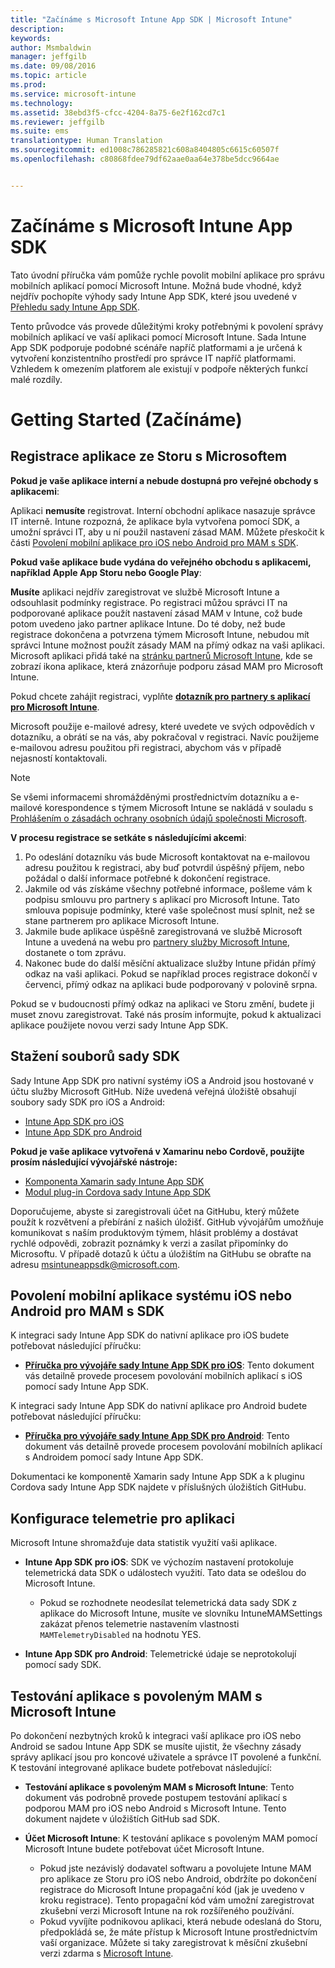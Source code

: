 ```yaml
---
title: "Začínáme s Microsoft Intune App SDK | Microsoft Intune"
description: 
keywords: 
author: Msmbaldwin
manager: jeffgilb
ms.date: 09/08/2016
ms.topic: article
ms.prod: 
ms.service: microsoft-intune
ms.technology: 
ms.assetid: 38ebd3f5-cfcc-4204-8a75-6e2f162cd7c1
ms.reviewer: jeffgilb
ms.suite: ems
translationtype: Human Translation
ms.sourcegitcommit: ed1008c786285821c608a8404805c6615c60507f
ms.openlocfilehash: c80868fdee79df62aae0aa64e378be5dcc9664ae


---
```


# <a name="getting-started-with-the-microsoft-intune-app-sdk"></a>Začínáme s Microsoft Intune App SDK

Tato úvodní příručka vám pomůže rychle povolit mobilní aplikace pro správu mobilních aplikací pomocí Microsoft Intune. Možná bude vhodné, když nejdřív pochopíte výhody sady Intune App SDK, které jsou uvedené v [Přehledu sady Intune App SDK](intune-app-sdk.md).

Tento průvodce vás provede důležitými kroky potřebnými k povolení správy mobilních aplikací ve vaší aplikaci pomocí Microsoft Intune. Sada Intune App SDK podporuje podobné scénáře napříč platformami a je určená k vytvoření konzistentního prostředí pro správce IT napříč platformami. Vzhledem k omezením platforem ale existují v podpoře některých funkcí malé rozdíly.

# <a name="getting-started"></a>Getting Started (Začínáme)

## <a name="register-your-store-app-with-microsoft"></a>Registrace aplikace ze Storu s Microsoftem

**Pokud je vaše aplikace interní a nebude dostupná pro veřejné obchody s aplikacemi**:

Aplikaci **nemusíte** registrovat. Interní obchodní aplikace nasazuje správce IT interně. Intune rozpozná, že aplikace byla vytvořena pomocí SDK, a umožní správci IT, aby u ní použil nastavení zásad MAM. Můžete přeskočit k části [Povolení mobilní aplikace pro iOS nebo Android pro MAM s SDK](#enable-your-ios-or-android-mobile-app-for-mam-with-the-sdk).

**Pokud vaše aplikace bude vydána do veřejného obchodu s aplikacemi, například Apple App Storu nebo Google Play**: 

**Musíte** aplikaci nejdřív zaregistrovat ve službě Microsoft Intune a odsouhlasit podmínky registrace. Po registraci můžou správci IT na podporované aplikace použít nastavení zásad MAM v Intune, což bude potom uvedeno jako partner aplikace Intune. Do té doby, než bude registrace dokončena a potvrzena týmem Microsoft Intune, nebudou mít správci Intune možnost použít zásady MAM na přímý odkaz na vaši aplikaci. Microsoft aplikaci přidá také na [stránku partnerů Microsoft Intune](https://www.microsoft.com/en-us/cloud-platform/microsoft-intune-apps), kde se zobrazí ikona aplikace, která znázorňuje podporu zásad MAM pro Microsoft Intune.

Pokud chcete zahájit registraci, vyplňte **[dotazník pro partnery s aplikací pro Microsoft Intune](https://forms.office.com/Pages/ResponsePage.aspx?id=v4j5cvGGr0GRqy180BHbR6oOVGFZ3pxJmwSN1N_eXwJUQUc5Mkw2UVU0VzI5WkhQOEYyMENWNDBWRS4u)**. 

Microsoft použije e-mailové adresy, které uvedete ve svých odpovědích v dotazníku, a obrátí se na vás, aby pokračoval v registraci. Navíc použijeme e-mailovou adresu použitou při registraci, abychom vás v případě nejasností kontaktovali.

> [!NOTE]
> Se všemi informacemi shromážděnými prostřednictvím dotazníku a e-mailové korespondence s týmem Microsoft Intune se nakládá v souladu s [Prohlášením o zásadách ochrany osobních údajů společnosti Microsoft](https://www.microsoft.com/en-us/privacystatement/default.aspx).

**V procesu registrace se setkáte s následujícími akcemi**: 

1. Po odeslání dotazníku vás bude Microsoft kontaktovat na e-mailovou adresu použitou k registraci, aby buď potvrdil úspěšný příjem, nebo požádal o další informace potřebné k dokončení registrace. 
2. Jakmile od vás získáme všechny potřebné informace, pošleme vám k podpisu smlouvu pro partnery s aplikací pro Microsoft Intune. Tato smlouva popisuje podmínky, které vaše společnost musí splnit, než se stane partnerem pro aplikace Microsoft Intune. 
3. Jakmile bude aplikace úspěšně zaregistrovaná ve službě Microsoft Intune a uvedená na webu pro [partnery služby Microsoft Intune](https://www.microsoft.com/en-us/cloud-platform/microsoft-intune-apps), dostanete o tom zprávu. 
4. Nakonec bude do další měsíční aktualizace služby Intune přidán přímý odkaz na vaši aplikaci. Pokud se například proces registrace dokončí v červenci, přímý odkaz na aplikaci bude podporovaný v polovině srpna. 

Pokud se v budoucnosti přímý odkaz na aplikaci ve Storu změní, budete ji muset znovu zaregistrovat. Také nás prosím informujte, pokud k aktualizaci aplikace použijete novou verzi sady Intune App SDK.



## <a name="download-the-sdk-files"></a>Stažení souborů sady SDK

Sady Intune App SDK pro nativní systémy iOS a Android jsou hostované v účtu služby Microsoft GitHub. Níže uvedená veřejná úložiště obsahují soubory sady SDK pro iOS a Android:

* [Intune App SDK pro iOS](https://github.com/msintuneappsdk/ms-intune-app-sdk-ios)
* [Intune App SDK pro Android](https://github.com/msintuneappsdk/ms-intune-app-sdk-android)

**Pokud je vaše aplikace vytvořená v Xamarinu nebo Cordově, použijte prosím následující vývojářské nástroje:**

* [Komponenta Xamarin sady Intune App SDK](https://github.com/msintuneappsdk/intune-app-sdk-xamarin)
* [Modul plug-in Cordova sady Intune App SDK](https://github.com/msintuneappsdk/cordova-plugin-ms-intune-mam)

Doporučujeme, abyste si zaregistrovali účet na GitHubu, který můžete použít k rozvětvení a přebírání z našich úložišť. GitHub vývojářům umožňuje komunikovat s naším produktovým týmem, hlásit problémy a dostávat rychlé odpovědi, zobrazit poznámky k verzi a zasílat připomínky do Microsoftu. V případě dotazů k účtu a úložištím na GitHubu se obraťte na adresu msintuneappsdk@microsoft.com.





## <a name="enable-your-ios-or-android-mobile-app-for-mam-with-the-sdk"></a>Povolení mobilní aplikace systému iOS nebo Android pro MAM s SDK

K integraci sady Intune App SDK do nativní aplikace pro iOS budete potřebovat následující příručku: 

* **[Příručka pro vývojáře sady Intune App SDK pro iOS](intune-app-sdk-ios.md)**: Tento dokument vás detailně provede procesem povolování mobilních aplikací s iOS pomocí sady Intune App SDK. 


K integraci sady Intune App SDK do nativní aplikace pro Android budete potřebovat následující příručku:

* **[Příručka pro vývojáře sady Intune App SDK pro Android](intune-app-sdk-android.md)**: Tento dokument vás detailně provede procesem povolování mobilních aplikací s Androidem pomocí sady Intune App SDK. 

Dokumentaci ke komponentě Xamarin sady Intune App SDK a k pluginu Cordova sady Intune App SDK najdete v příslušných úložištích GitHubu. 


## <a name="configuring-telemetry-for-your-app"></a>Konfigurace telemetrie pro aplikaci

Microsoft Intune shromažďuje data statistik využití vaši aplikace.

* **Intune App SDK pro iOS**: SDK ve výchozím nastavení protokoluje telemetrická data SDK o událostech využití. Tato data se odešlou do Microsoft Intune.

    * Pokud se rozhodnete neodesílat telemetrická data sady SDK z aplikace do Microsoft Intune, musíte ve slovníku IntuneMAMSettings zakázat přenos telemetrie nastavením vlastnosti `MAMTelemetryDisabled` na hodnotu YES.

* **Intune App SDK pro Android**: Telemetrické údaje se neprotokolují pomocí sady SDK.

## <a name="test-your-mam-enabled-app-with-microsoft-intune"></a>Testování aplikace s povoleným MAM s Microsoft Intune

Po dokončení nezbytných kroků k integraci vaší aplikace pro iOS nebo Android se sadou Intune App SDK se musíte ujistit, že všechny zásady správy aplikací jsou pro koncové uživatele a správce IT povolené a funkční. K testování integrované aplikace budete potřebovat následující:

<!--TODO-->

* **Testování aplikace s povoleným MAM s Microsoft Intune**: Tento dokument vás podrobně provede postupem testování aplikací s podporou MAM pro iOS nebo Android s Microsoft Intune. Tento dokument najdete v úložištích GitHub sad SDK.

* **Účet Microsoft Intune**: K testování aplikace s povoleným MAM pomocí Microsoft Intune budete potřebovat účet Microsoft Intune. 
    * Pokud jste nezávislý dodavatel softwaru a povolujete Intune MAM pro aplikace ze Storu pro iOS nebo Android, obdržíte po dokončení registrace do Microsoft Intune propagační kód (jak je uvedeno v kroku registrace). Tento propagační kód vám umožní zaregistrovat zkušební verzi Microsoft Intune na rok rozšířeného používání. 
    * Pokud vyvíjíte podnikovou aplikaci, která nebude odeslaná do Storu, předpokládá se, že máte přístup k Microsoft Intune prostřednictvím vaší organizace. Můžete si taky zaregistrovat k měsíční zkušební verzi zdarma s [Microsoft Intune](https://portal.office.com/Signup/Signup.aspx?OfferId=40BE278A-DFD1-470a-9EF7-9F2596EA7FF9&dl=INTUNE_A&ali=1#0).




<!--HONumber=Nov16_HO1-->


